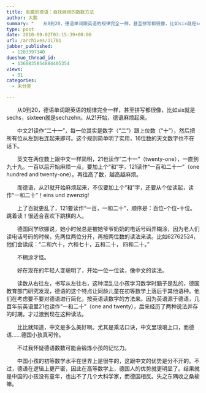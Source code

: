 ```yaml
---
title: 有趣的德语：自找麻烦的数数方法
author: 大鹏
summary: "　　从0到20，德语单词跟英语的规律完全一样，甚至拼写都很像，比如six就是sechs，sixteen就是sechzehn。从21开始，德语麻烦起来。"
type: post
date: 2010-09-02T03:15:39+00:00
url: /archives/11781
jabber_published:
  - 1283397340
duoshuo_thread_id:
  - 1360835854884405354
views:
  - 31
categories:
  - 未分类

---
```

　　从0到20，德语单词跟英语的规律完全一样，甚至拼写都很像，比如six就是sechs，sixteen就是sechzehn。从21开始，德语麻烦起来。
  
　　中文21读作“二十一”，每一位其实是数字（“二”）跟上位数（“十”），然后把所有位从左到右连起来即可。这个规则简单明了实用，16位数的天文数字也不在话下。
  
　　英文在两位数上跟中文一样简明，21也读作“二十一”（twenty-one），一直到九十九。一百以后开始麻烦一点，要加上个“和”字，121读作“一百和二十一”（one hundred and twenty-one）。再往高了数，越高越麻烦。
  
　　而德语，从21就开始麻烦起来，不仅要加上个“和”字，还要从个位读起，读作“一和二十”！eins und zwenzig!
  
　　上了百就更乱了，121要读作“一百，一和二十”，顺序是：百位-个位-十位。跳着读！很适合喜欢下跳棋的人。
  
　　德国同学欣娜说，她小时候总是被她爷爷奶奶的电话号码弄糊涂，因为老人们读电话号码的时候，先两位两位分开，再按两位数的读法来读。比如62762524，他们会读成：“二和六十，六和七十，五和二十， 四和二十。”
  
　　不糊涂才怪。
  
　　好在现在的年轻人变聪明了，开始一位一位读，像中文的读法。
  
　　读数从右往左，书写从左往右，这种混乱让小孩学习数学时脑子是乱的，德国教育部门研究发现，德语的这个特点让同龄儿童在初等数学上落后于其他语种。他们在考虑要不要对德语进行简化，按英语读数字的方法来。因为英语源于德语，几百年前英语里21也读作“一和二十”（one and twenty），后来经历了两种说法并存的时期，才过渡到现在这种读法。
  
　　比比就知道，中文是多么美好啊。尤其是乘法口诀，中文里琅琅上口，而德语……德国小孩真可怜。
  
　　不过我怀疑德语数数可能会锻炼小孩的记忆力。
  
　　中国小孩的初等数学水平在世界上是很牛的，这跟中文的优势是分不开的。不过，德语在逻辑上更严密，因此在高等数学上，德国人的优势就更明显了。结果就是中国的小孩没有童年，也出不了几个大科学家，而德国相反。失之东隅收之桑榆嘛。
